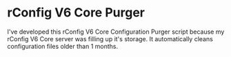 # rConfig V6 Core Purger
I've developed this rConfig V6 Core Configuration Purger script because my rConfig V6 Core server was filling up it's storage. It automatically cleans configuration files older than 1 months.
